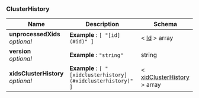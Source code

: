 
<a name="clusterhistory"></a>
### ClusterHistory

|Name|Description|Schema|
|---|---|---|
|**unprocessedXids**  <br>*optional*|**Example** : `[ "[id](#id)" ]`|< [Id](Id.md#id) > array|
|**version**  <br>*optional*|**Example** : `"string"`|string|
|**xidsClusterHistory**  <br>*optional*|**Example** : `[ "[xidclusterhistory](#xidclusterhistory)" ]`|< [xidClusterHistory](xidClusterHistory.md#xidclusterhistory) > array|




